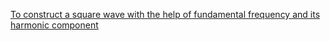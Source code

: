 <a href="http://ebootathon.com/labs/beta/ec/DigitalCommunicationLab/exp4/">To construct a square wave with the help of fundamental frequency and its harmonic component</a>